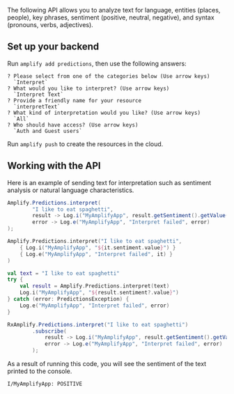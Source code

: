 The following API allows you to analyze text for language, entities (places, people), key phrases, sentiment (positive, neutral, negative), and syntax (pronouns, verbs, adjectives).

## Set up your backend

Run `amplify add predictions`, then use the following answers:

```console
? Please select from one of the categories below (Use arrow keys)
  `Interpret`
? What would you like to interpret? (Use arrow keys)
  `Interpret Text`
? Provide a friendly name for your resource
  `interpretText`
? What kind of interpretation would you like? (Use arrow keys)
  `All`
? Who should have access? (Use arrow keys)
  `Auth and Guest users`
```

Run `amplify push` to create the resources in the cloud.

## Working with the API

Here is an example of sending text for interpretation such as sentiment analysis or natural language characteristics.

<amplify-block-switcher>
<amplify-block name="Java">

```java
Amplify.Predictions.interpret(
        "I like to eat spaghetti",
        result -> Log.i("MyAmplifyApp", result.getSentiment().getValue().toString()),
        error -> Log.e("MyAmplifyApp", "Interpret failed", error)
);
```

</amplify-block>
<amplify-block name="Kotlin - Callbacks">

```kotlin
Amplify.Predictions.interpret("I like to eat spaghetti",
    { Log.i("MyAmplifyApp", "${it.sentiment.value}") }
    { Log.e("MyAmplifyApp", "Interpret failed", it) }
)
```

</amplify-block>
<amplify-block name="Kotlin - Coroutines (Beta)">

```kotlin
val text = "I like to eat spaghetti"
try {
    val result = Amplify.Predictions.interpret(text)
    Log.i("MyAmplifyApp", "${result.sentiment?.value}")
} catch (error: PredictionsException) {
    Log.e("MyAmplifyApp", "Interpret failed", error)
}
```

</amplify-block>
<amplify-block name="RxJava">

```java
RxAmplify.Predictions.interpret("I like to eat spaghetti")
        .subscribe(
            result -> Log.i("MyAmplifyApp", result.getSentiment().getValue().toString()),
            error -> Log.e("MyAmplifyApp", "Interpret failed", error)
        );
```

</amplify-block>
</amplify-block-switcher>

As a result of running this code, you will see the sentiment of the text printed to the console.

```console
I/MyAmplifyApp: POSITIVE
```
